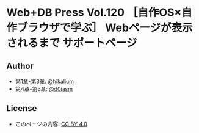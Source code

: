 # Web+DB Press Vol.120 ［自作OS×自作ブラウザで学ぶ］ Webページが表示されるまで サポートページ

## Author

- 第1章-第3章: [@hikalium](https://github.com/hikalium)
- 第4章-第5章: [@d0iasm](https://github.com/d0iasm)

## License

- このページの内容: [CC BY 4.0](https://creativecommons.org/licenses/by/4.0/deed.ja)
